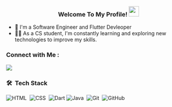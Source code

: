 


<h3 align="center">
  Welcome To My Profile!
  <img src="https://media.giphy.com/media/hvRJCLFzcasrR4ia7z/giphy.gif" width="28">
</h3>


<p align="center">
 
</p> 

- 🏢 I'm a Software Engineer and Flutter Devleoper
- 👨‍💻 As a CS student, I'm constantly learning and exploring new technologies to improve my skills.

### Connect with Me :

<a href="https://www.linkedin.com/in/reham-salama-050118270/" target="_blank"><img src="https://img.shields.io/badge/-Reham%20Salama-0077B5?style=for-the-badge&logo=Linkedin&logoColor=white"/></a>

### 🛠 &nbsp;Tech Stack


![HTML](https://img.shields.io/badge/-HTML-05122A?style=flat&logo=HTML5)&nbsp;
![CSS](https://img.shields.io/badge/-CSS-05122A?style=flat&logo=CSS3&logoColor=1572B6)&nbsp;
![Dart](https://img.shields.io/badge/-Dart-05122A?style=flat&logo=dart)
![Java](https://img.shields.io/badge/-Java-05122A?style=flat&logo=java&logoColor=1572B6)&nbsp;
![Git](https://img.shields.io/badge/-Git-05122A?style=flat&logo=git)&nbsp;
![GitHub](https://img.shields.io/badge/-GitHub-05122A?style=flat&logo=github)&nbsp;






<br>

